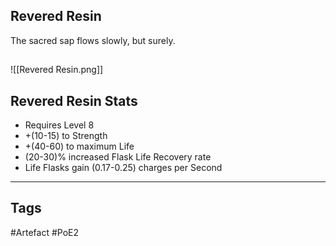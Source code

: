 ## Revered Resin
The sacred sap flows slowly, but surely.
##
![[Revered Resin.png]]
## Revered Resin Stats
- Requires Level 8
- +(10-15) to Strength
- +(40-60) to maximum Life
- (20-30)% increased Flask Life Recovery rate
- Life Flasks gain (0.17-0.25) charges per Second


---
## Tags
#Artefact
#PoE2